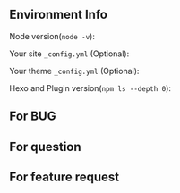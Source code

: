 <!--
Thank you for reporting an issue. For general issues/bugs, please view https://hexo.io/docs/troubleshooting.html .
Before you submit your issue, please provide the following information as much as possible.
-->

## Environment Info

Node version(`node -v`):

Your site `_config.yml` (Optional):

Your theme `_config.yml` (Optional): 

Hexo and Plugin version(`npm ls --depth 0`): 

## For BUG

<!--
 1. BUG description
 2. The way to reproduce
 3. Log with hexo <command> --debug
-->

## For question

<!-- Question description -->

## For feature request

<!-- Feature description -->
